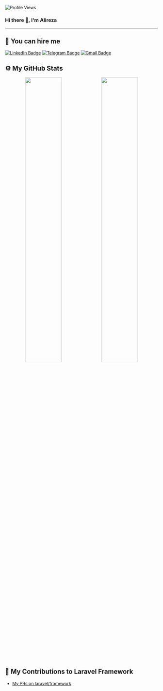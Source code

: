 ![Profile Views](https://komarev.com/ghpvc/?username=alirezadp10)

### Hi there 👋, I'm Alireza 

---

## 💼 You can hire me

[![LinkedIn Badge](https://img.shields.io/badge/LinkedIn-Connect-blue?style=for-the-badge&logo=linkedin)](https://www.linkedin.com/in/alireza-goudarzi-63aa121b2/)
[![Telegram Badge](https://img.shields.io/badge/Telegram-Chat-blue?style=for-the-badge&logo=telegram)](https://t.me/alirezadp10)
[![Gmail Badge](https://img.shields.io/badge/Gmail-Contact-c14438?style=for-the-badge&logo=gmail&logoColor=white)](mailto:alirezadp10@gmail.com)

## ⚙️ My GitHub Stats

<p align="center"> 
  <img width="49%" src="https://github-readme-stats.vercel.app/api?username=alirezadp10" /> 
  <img width="49%" src="https://streak-stats.demolab.com/?user=alirezadp10" /> 
</p>

## 🧩 My Contributions to Laravel Framework

- [My PRs on laravel/framework](https://github.com/laravel/framework/pulls?q=is%3Apr+author%3Aalirezadp10+)

